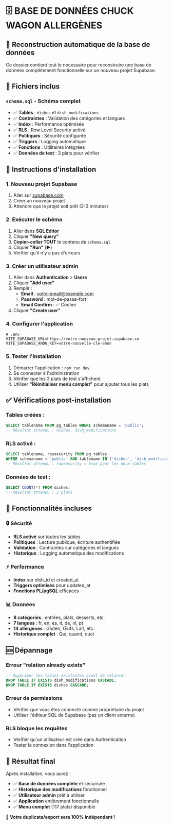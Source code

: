 # 🗄️ BASE DE DONNÉES CHUCK WAGON ALLERGÈNES

## 🎯 **Reconstruction automatique de la base de données**

Ce dossier contient tout le nécessaire pour reconstruire une base de données complètement fonctionnelle sur un nouveau projet Supabase.

## 📁 **Fichiers inclus**

### **`schema.sql`** - Schéma complet
- ✅ **Tables** : `dishes` et `dish_modifications`
- ✅ **Contraintes** : Validation des catégories et langues
- ✅ **Index** : Performance optimisée
- ✅ **RLS** : Row Level Security activé
- ✅ **Politiques** : Sécurité configurée
- ✅ **Triggers** : Logging automatique
- ✅ **Fonctions** : Utilitaires intégrées
- ✅ **Données de test** : 3 plats pour vérifier

## 🚀 **Instructions d'installation**

### **1. Nouveau projet Supabase**
1. Aller sur [supabase.com](https://supabase.com)
2. Créer un nouveau projet
3. Attendre que le projet soit prêt (2-3 minutes)

### **2. Exécuter le schéma**
1. Aller dans **SQL Editor**
2. Cliquer **"New query"**
3. **Copier-coller TOUT** le contenu de `schema.sql`
4. Cliquer **"Run"** (▶️)
5. Vérifier qu'il n'y a pas d'erreurs

### **3. Créer un utilisateur admin**
1. Aller dans **Authentication** > **Users**
2. Cliquer **"Add user"**
3. Remplir :
   - **Email** : votre-email@example.com
   - **Password** : mot-de-passe-fort
   - **Email Confirm** : ✅ Cocher
4. Cliquer **"Create user"**

### **4. Configurer l'application**
```env
# .env
VITE_SUPABASE_URL=https://votre-nouveau-projet.supabase.co
VITE_SUPABASE_ANON_KEY=votre-nouvelle-cle-anon
```

### **5. Tester l'installation**
1. Démarrer l'application : `npm run dev`
2. Se connecter à l'administration
3. Vérifier que les 3 plats de test s'affichent
4. Utiliser **"Réinitialiser menu complet"** pour ajouter tous les plats

## ✅ **Vérifications post-installation**

### **Tables créées** :
```sql
SELECT tablename FROM pg_tables WHERE schemaname = 'public';
-- Résultat attendu : dishes, dish_modifications
```

### **RLS activé** :
```sql
SELECT tablename, rowsecurity FROM pg_tables 
WHERE schemaname = 'public' AND tablename IN ('dishes', 'dish_modifications');
-- Résultat attendu : rowsecurity = true pour les deux tables
```

### **Données de test** :
```sql
SELECT COUNT(*) FROM dishes;
-- Résultat attendu : 3 plats
```

## 🔧 **Fonctionnalités incluses**

### **🔒 Sécurité**
- **RLS activé** sur toutes les tables
- **Politiques** : Lecture publique, écriture authentifiée
- **Validation** : Contraintes sur catégories et langues
- **Historique** : Logging automatique des modifications

### **⚡ Performance**
- **Index** sur dish_id et created_at
- **Triggers optimisés** pour updated_at
- **Fonctions PL/pgSQL** efficaces

### **📊 Données**
- **8 catégories** : entrées, plats, desserts, etc.
- **7 langues** : fr, en, es, it, de, nl, pt
- **14 allergènes** : Gluten, Œufs, Lait, etc.
- **Historique complet** : Qui, quand, quoi

## 🆘 **Dépannage**

### **Erreur "relation already exists"**
```sql
-- Supprimer les tables existantes avant de relancer
DROP TABLE IF EXISTS dish_modifications CASCADE;
DROP TABLE IF EXISTS dishes CASCADE;
```

### **Erreur de permissions**
- Vérifier que vous êtes connecté comme propriétaire du projet
- Utiliser l'éditeur SQL de Supabase (pas un client externe)

### **RLS bloque les requêtes**
- Vérifier qu'un utilisateur est créé dans Authentication
- Tester la connexion dans l'application

## 🎯 **Résultat final**

Après installation, vous aurez :
- ✅ **Base de données complète** et sécurisée
- ✅ **Historique des modifications** fonctionnel
- ✅ **Utilisateur admin** prêt à utiliser
- ✅ **Application** entièrement fonctionnelle
- ✅ **Menu complet** (117 plats) disponible

**🚀 Votre duplicata/export sera 100% indépendant !**
